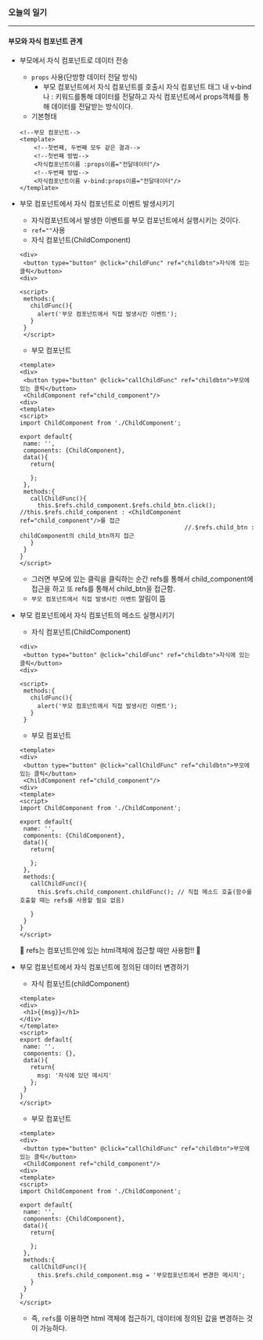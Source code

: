 ### 오늘의 일기
---
#### 부모와 자식 컴포넌트 관계
+ 부모에서 자식 컴포넌트로 데이터 전송
  + `props` 사용(단방향 데이터 전달 방식)
    + 부모 컴포넌트에서 자식 컴포넌트를 호출시 자식 컴포넌트 태그 내 v-bind나 : 키워드를통해 데이터를 전달하고 자식 컴포넌트에서 props객체를 통해 데이터를 전달받는 방식이다.
  + 기본형태
  ```node
  <!--부모 컴포넌트-->
  <template>
      <!--첫번째, 두번째 모두 같은 결과-->
      <!--첫번째 방법-->
      <자식컴포넌트이름 :props이름="전달데이터"/>
      <!--두번째 방법-->
      <자식컴포넌트이름 v-bind:props이름="전달데이터"/>
  </template>
  ```
 + 부모 컴포넌트에서 자식 컴포넌트로 이벤트 발생시키기
   + 자식컴포넌트에서 발생한 이벤트를 부모 컴포넌트에서 실행시키는 것이다.
   + `ref=""`사용
   + 자식 컴포넌트(ChildComponent)
   ```node
   <div>
    <button type="button" @click="childFunc" ref="childbtn">자식에 있는 클릭</button>
   <div>
   
   <script>
    methods:{
      childFunc(){
        alert('부모 컴포넌트에서 직접 발생시킨 이벤트');
      }
    }
    </script>
   ```
   + 부모 컴포넌트
   ```node
   <template>
   <div>
    <button type="button" @click="callChildFunc" ref="childbtn">부모에 있는 클릭</button>
    <ChildComponent ref="child_component"/>
   <div>
   <template>
   <script>
   import ChildComponent from './ChildComponent';
   
   export default{
    name: '',
    components: {ChildComponent},
    data(){
      return{
      
      };
    },
    methods:{
      callChildFunc(){
        this.$refs.child_component.$refs.child_btn.click(); //this.$refs.child_component : <ChildComponent ref="child_component"/>를 접근
                                                  //.$refs.child_btn : childComponent의 child_btn까지 접근
      }
    }
   }
   </script>
   ```
   + 그러면 부모에 있는 클릭을 클릭하는 순간 refs를 통해서 child_component에 접근을 하고 또 refs를 통해서 child_btn을 접근함.
   + `부모 컴포넌트에서 직접 발생시킨 이벤트` 알림이 뜸
   
+ 부모 컴포넌트에서 자식 컴포넌트의 메소드 실행시키기
  + 자식 컴포넌트(ChildComponent)
   ```node
   <div>
    <button type="button" @click="childFunc" ref="childbtn">자식에 있는 클릭</button>
   <div>
   
   <script>
    methods:{
      childFunc(){
        alert('부모 컴포넌트에서 직접 발생시킨 이벤트');
      }
    }
    ```
    + 부모 컴포넌트
   ```node
   <template>
   <div>
    <button type="button" @click="callChildFunc" ref="childbtn">부모에 있는 클릭</button>
    <ChildComponent ref="child_component"/>
   <div>
   <template>
   <script>
   import ChildComponent from './ChildComponent';
   
   export default{
    name: '',
    components: {ChildComponent},
    data(){
      return{
      
      };
    },
    methods:{
      callChildFunc(){
        this.$refs.child_component.childFunc(); // 직접 메소드 호출(함수를 호출할 때는 refs를 사용할 필요 없음)
                                                
      }
    }
   }
   </script>
   ```
   🎈 refs는 컴포넌트안에 있는 html객체에 접근할 때만 사용함!! 🎈  
   
 + 부모 컴포넌트에서 자식 컴포넌트에 정의된 데이터 변경하기
   + 자식 컴포넌트(childComponent)
   ```node
   <template>
   <div>
    <h1>{{msg}}</h1>
   </div>
   </template>
   <script>
   export default{
    name: ''.
    components: {},
    data(){
      return{
        msg: '자식에 있던 메시지'
      };
    }
   }
   </script>
   ```
   + 부모 컴포넌트
   ```node
   <template>
   <div>
    <button type="button" @click="callChildFunc" ref="childbtn">부모에 있는 클릭</button>
    <ChildComponent ref="child_component"/>
   <div>
   <template>
   <script>
   import ChildComponent from './ChildComponent';
   
   export default{
    name: '',
    components: {ChildComponent},
    data(){
      return{
      
      };
    },
    methods:{
      callChildFunc(){
        this.$refs.child_component.msg = '부모컴포넌트에서 변경한 메시지';                                     
      }
    }
   }
   </script>
   ```
   + 즉, `refs`를 이용하면 html 객체에 접근하기, 데이터에 정의된 값을 변경하는 것이 가능하다.
   

   
   
   
   
   
   
   
   
   
   
   
   
   
   
   
   
   
